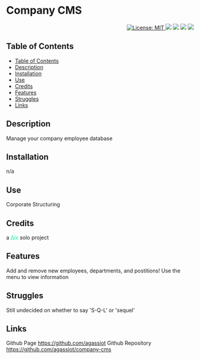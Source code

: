  <h1 align="left"> Company CMS </h1>
 <p align="right">
  <a href="https://github.com/agassiot/company-cms/blob/main/LICENSE.md">
        <img alt="License: MIT" src="https://img.shields.io/github/license/agassiot/company-cms?style=plastic" target="_blank"/>
    </a>
<img src="https://img.shields.io/badge/javascript-%23323330.svg?style=plastic&logo=javascript&logoColor=%23F7DF1E" target="_blank"/>
<img src="https://img.shields.io/badge/mysql-%2300f.svg?style=plastic&logo=mysql&logoColor=white" />
<img src="https://img.shields.io/badge/node.js-6DA55F?style=plastic&logo=node.js&logoColor=white" />
<img src="https://img.shields.io/badge/-Inquirer.js-red?style=plastic&logo=data:image/svg%2bxml;base64,PHN2ZyB3aWR0aD0iMjU2IiBoZWlnaHQ9IjI1NiIgIHhtbG5zPSJodHRwOi8vd3d3LnczLm9yZy8yMDAwL3N2ZyI+PGcgZmlsbD0ibm9uZSIgZmlsbC1ydWxlPSJldmVub2RkIj48cGF0aCBmaWxsPSIjRjBEQjRGIiBkPSJNMCAwaDIzNXYyMzVIMHoiLz48cGF0aCBmaWxsPSIjMzIzMzMwIiBkPSJNMTM4IDE2M3YtNWg1di01aDI5djVoNHY1aDV2MTRoLTV2NWgtNHY1aC01djVoLTV2MTVoLTl2LTE5aDV2LTVoNXYtNWg1di01aDV2LTZoLTV2LTVoLTIxdjVoLTV2MTBoLTl2LTE0ek0xMjUgMTYyaC0yMHY1MWgyMHY5SDk3di02OWgyOHpNMTkwIDE2MmgyMHY1MWgtMjB2OWgyOHYtNjloLTI4ek0xNTMgMjEzaDl2OWgtOXoiLz48L2c+PC9zdmc+" />

</p>


## Table of Contents
- [Table of Contents](#table-of-contents)
- [Description](#description)
- [Installation](#installation)
- [Use](#use)
- [Credits](#credits)
- [Features](#features)
- [Struggles](#struggles)
- [Links](#links)


## Description

Manage your company employee database

## Installation

n/a

## Use

Corporate Structuring

## Credits

a <span style="color:mediumspringgreen">∆ix</span> solo project

## Features

Add and remove new employees, departments, and postitions! Use the menu to view information

## Struggles

Still undecided on whether to say 'S-Q-L' or 'sequel'

## Links

Github Page https://github.com/agassiot
Github Repository https://github.com/agassiot/company-cms









